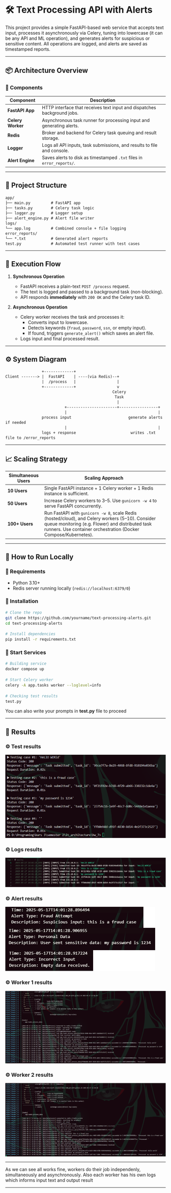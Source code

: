 # 🛠 Text Processing API with Alerts

This project provides a simple FastAPI-based web service that accepts text input, processes it asynchronously via Celery, tuning into lowercase (it can be any API and ML operation), and generates alerts for suspicious or sensitive content. All operations are logged, and alerts are saved as timestamped reports.

---

## 📦 Architecture Overview

### 🧩 Components

| Component        | Description                                                                 |
|------------------|-----------------------------------------------------------------------------|
| **FastAPI App**  | HTTP interface that receives text input and dispatches background jobs.     |
| **Celery Worker**| Asynchronous task runner for processing input and generating alerts.        |
| **Redis**        | Broker and backend for Celery task queuing and result storage.              |
| **Logger**       | Logs all API inputs, task submissions, and results to file and console.     |
| **Alert Engine** | Saves alerts to disk as timestamped `.txt` files in `error_reports/`.       |

---

## 📂 Project Structure

```text
app/
├── main.py         # FastAPI app
├── tasks.py        # Celery task logic
├── logger.py       # Logger setup
├── alert_engine.py # Alert file writer
logs/
└── app.log         # Combined console + file logging
error_reports/
└── *.txt           # Generated alert reports
test.py             # Automated test runner with test cases
```

---


## 🔄 Execution Flow

1. **Synchronous Operation**
   - FastAPI receives a plain-text `POST /process` request.
   - The text is logged and passed to a background task (non-blocking).
   - API responds **immediately** with `200 OK` and the Celery task ID.

2. **Asynchronous Operation**
   - Celery worker receives the task and processes it:
     - Converts input to lowercase.
     - Detects keywords (`fraud`, `password`, `ssn`, or empty input).
     - If found, triggers `generate_alert()` which saves an alert file.
   - Logs input and final processed result.

---

## ⚙️ System Diagram

```text
                +-------------+
Client -------> |  FastAPI    | ----(via Redis)--+
                |  /process   |                  |
                +-------------+                  v
                                               Celery
                                                Task
                                                 |
                          +----------------------+-----------------+
                          |                                        |
                process input                         generate alerts if needed
                          |                                        |
                logs + response                        writes .txt file to /error_reports
```

---

## 📈 Scaling Strategy

| Simultaneous Users | Scaling Approach                                                                 |
|--------------------|-----------------------------------------------------------------------------------|
| **10 Users**       | Single FastAPI instance + 1 Celery worker + 1 Redis instance is sufficient.       |
| **50 Users**       | Increase Celery workers to 3–5. Use `gunicorn -w 4` to serve FastAPI concurrently.|
| **100+ Users**     | Run FastAPI with `gunicorn -w 8`, scale Redis (hosted/cloud), and Celery workers (5–10). Consider queue monitoring (e.g. Flower) and distributed task runners. Use container orchestration (Docker Compose/Kubernetes). |

---

## 🚀 How to Run Locally

### 🔧 Requirements

- Python 3.10+
- Redis server running locally (`redis://localhost:6379/0`)

### 🔨 Installation

```bash
# Clone the repo
git clone https://github.com/yourname/text-processing-alerts.git
cd text-processing-alerts

# Install dependencies
pip install -r requirements.txt

```
### 🔌 Start Services

```bash
# Building service
docker compose up

# Start Celery worker
celery -A app.tasks worker --loglevel=info

# Checking test results
test.py
```
You can also write your prompts in **test.py** file to proceed


---
## 🧪 Results

### ⚙️ Test results
![Test results](images/test.png)

### ⚙️ Logs results
![Logs results](images/logs.png)

### ⚙️ Alert results
![Alert results](images/alerts.png)

### ⚙️ Worker 1 results
![Worker 1 results](images/worker_1.png)

### ⚙️ Worker 2 results
![Worker 2 results](images/worker_2.png)

---

As we can see all works fine, workers do their job independenly, simultaneously and asynchronously. Also each worker has his own logs which informs input text and output result

---
